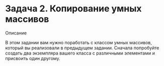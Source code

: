 # Задача 2. Копирование умных массивов
Описание

В этом задании вам нужно поработать с классом умных массивов, который вы реализовали в предыдущем задании. Сначала попробуйте создать два экземпляра вашего класса с различными элементами и присвоить один другому.
